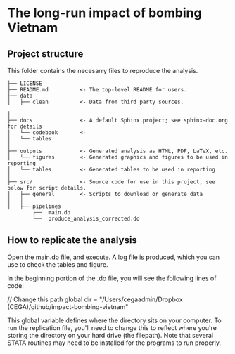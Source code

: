 # The long-run impact of bombing Vietnam

## Project structure

This folder contains the necesarry files to reproduce the analysis.

```
├── LICENSE
├── README.md          <- The top-level README for users.
├── data
│   ├── clean          <- Data from third party sources.

│
├── docs               <- A default Sphinx project; see sphinx-doc.org for details
│   └── codebook       <- 
│   └── tables    
│
├── outputs            <- Generated analysis as HTML, PDF, LaTeX, etc.
│   └── figures        <- Generated graphics and figures to be used in reporting
│   └── tables         <- Generated tables to be used in reporting
│
├── src/               <- Source code for use in this project, see below for script details.
│   ├── general        <- Scripts to download or generate data
│   │
│   ├── pipelines
        ├──  main.do
        └──  produce_analysis_corrected.do

```

## How to replicate the analysis  

Open the main.do file, and execute. A log file is produced, which you can use to check the tables and figure. 

In the beginning portion of the .do file, you will see the following lines of code:

// Change this path
global dir = "/Users/cegaadmin/Dropbox (CEGA)/github/impact-bombing-vietnam"

This global variable defines where the directory sits on your computer. To run the replication file, you'll need to change this to reflect where you're storing the directory on your hard drive (the filepath). Note that several STATA routines may need to be installed for the programs to run properly.

	